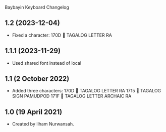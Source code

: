 Baybayin Keyboard Changelog

1.2 (2023-12-04)
----------------
* Fixed a character:
170D ᜍ TAGALOG LETTER RA

1.1.1 (2023-11-29)
----------------
* Used shared font instead of local

1.1 (2 October 2022) 
----------------
* Added three characters: 
170D ᜍ TAGALOG LETTER RA
1715 ᜕ TAGALOG SIGN PAMUDPOD
171F ᜟ TAGALOG LETTER ARCHAIC RA

1.0 (19 April 2021)
----------------
* Created by Ilham Nurwansah.
